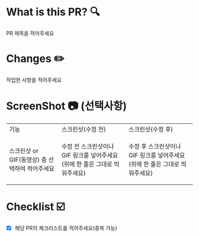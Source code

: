 # What is this PR? 🔍
PR 제목을 적어주세요

# Changes ✏️
작업한 사항을 적어주세요

# ScreenShot 📷 (선택사항)
<table>
<tr>
<td>기능</td>
<td>스크린샷(수정 전)</td>
<td>스크린샷(수정 후)</td>
</tr>
<tr>
<td>
스크린샷 or GIF(동영상) 중 선택하여 적어주세요
</td>
<td>

수정 전 스크린샷이나 GIF 링크를 넣어주세요(위에 한 줄은 그대로 띄워주세요)
</td>
<td>

수정 후 스크린샷이나 GIF 링크를 넣어주세요(위에 한 줄은 그대로 띄워주세요)
</td>
</tr>
</table>

# Checklist ☑️
- [x] 해당 PR의 체크리스트를 적어주세요(중복 가능)